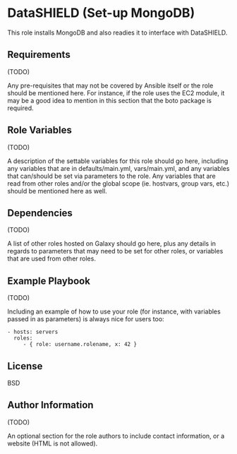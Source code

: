DataSHIELD (Set-up MongoDB)
=========

This role installs MongoDB and also readies it to interface with DataSHIELD.

Requirements
------------

(TODO)

Any pre-requisites that may not be covered by Ansible itself or the role should be mentioned here. For instance, if the role uses the EC2 module, it may be a good idea to mention in this section that the boto package is required.

Role Variables
--------------

(TODO)

A description of the settable variables for this role should go here, including any variables that are in defaults/main.yml, vars/main.yml, and any variables that can/should be set via parameters to the role. Any variables that are read from other roles and/or the global scope (ie. hostvars, group vars, etc.) should be mentioned here as well.

Dependencies
------------

(TODO)

A list of other roles hosted on Galaxy should go here, plus any details in regards to parameters that may need to be set for other roles, or variables that are used from other roles.

Example Playbook
----------------

(TODO)

Including an example of how to use your role (for instance, with variables passed in as parameters) is always nice for users too:

    - hosts: servers
      roles:
         - { role: username.rolename, x: 42 }

License
-------

BSD

Author Information
------------------

(TODO)

An optional section for the role authors to include contact information, or a website (HTML is not allowed).
